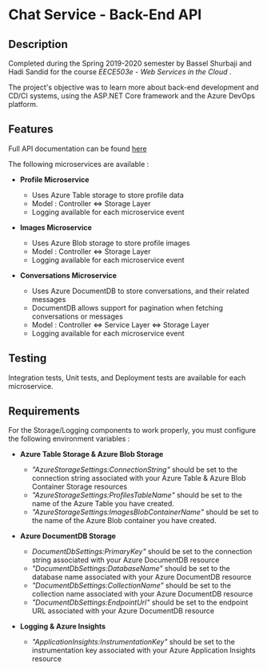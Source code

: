 # Chat Service - Back-End API

## Description

Completed during the Spring 2019-2020 semester by Bassel Shurbaji and Hadi Sandid for the course _EECE503e - Web Services in the Cloud_ .

The project's objective was to learn more about back-end development and CD/CI systems, using the ASP.NET Core framework and the Azure DevOps platform.

## Features

Full API documentation can be found [here]()

The following microservices are available :

- **Profile Microservice**

   - Uses Azure Table storage to store profile data
   - Model : Controller <=> Storage Layer
   - Logging available for each microservice event
   
- **Images Microservice**

   - Uses Azure Blob storage to store profile images
   - Model : Controller <=> Storage Layer
   - Logging available for each microservice event
   
- **Conversations Microservice**

   - Uses Azure DocumentDB to store conversations, and their related messages
   - DocumentDB allows support for pagination when fetching conversations or messages
   - Model : Controller <=> Service Layer <=> Storage Layer
   - Logging available for each microservice event

## Testing

Integration tests, Unit tests, and Deployment tests are available for each microservice.

## Requirements

For the Storage/Logging components to work properly, you must configure the following environment variables :

- **Azure Table Storage & Azure Blob Storage**

    - *"AzureStorageSettings:ConnectionString"* should be set to the connection string associated with your Azure Table & Azure Blob Container Storage resources
    - *"AzureStorageSettings:ProfilesTableName"* should be set to the name of the Azure Table you have created.
    - *"AzureStorageSettings:ImagesBlobContainerName"* should be set to the name of the Azure Blob container you have created.
    
- **Azure DocumentDB Storage**

    - *DocumentDbSettings:PrimaryKey"* should be set to the connection string associated with your Azure DocumentDB resource
    - *"DocumentDbSettings:DatabaseName"* should be set to the database name associated with your Azure DocumentDB resource
     - *"DocumentDbSettings:CollectionName"* should be set to the collection name associated with your Azure DocumentDB resource
     - *"DocumentDbSettings:EndpointUrl"* should be set to the endpoint URL associated with your Azure DocumentDB resource
    
- **Logging & Azure Insights**

    - *"ApplicationInsights:InstrumentationKey"* should be set to the instrumentation key associated with your Azure Application Insights resource
